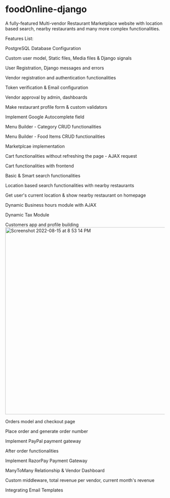 # foodOnline-django
A fully-featured Multi-vendor Restaurant Marketplace website with location based search, nearby restaurants and many more complex functionalities.


Features List:

PostgreSQL Database Configuration

Custom user model, Static files, Media files & Django signals

User Registration, Django messages and errors

Vendor registration and authentication functionalities

Token verification & Email configuration

Vendor approval by admin, dashboards

Make restaurant profile form & custom validators

Implement Google Autocomplete field

Menu Builder - Category CRUD functionalities

Menu Builder - Food Items CRUD functionalities

Marketplcae implementation

Cart functionalities without refreshing the page - AJAX request

Cart functionalities with frontend

Basic & Smart search functionalities

Location based search functionalities with nearby restaurants

Get user's current location & show nearby restaurant on homepage

Dynamic Business hours module with AJAX

Dynamic Tax Module

Customers app and profile building
<img width="592" alt="Screenshot 2022-08-15 at 8 53 14 PM" src="https://user-images.githubusercontent.com/79464046/184665158-e394c6ab-8405-404c-be40-63ea046b6b61.png">

Orders model and checkout page

Place order and generate order number

Implement PayPal payment gateway

After order functionalities

Implement RazorPay Payment Gateway

ManyToMany Relationship & Vendor Dashboard

Custom middleware, total revenue per vendor, current month's revenue

Integrating Email Templates

